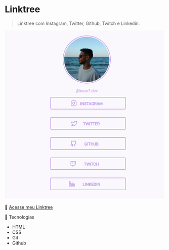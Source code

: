 # Linktree 

> Linktree com Instagram, Twitter, Github, Twitch e Linkedin.

![preview](./assets/preview.png)

🔗 [Acesse meu Linktree](https://kauepadilhaalves.github.io/Linktree/)

🚀 Tecnologias 

- HTML
- CSS
- Git
- Github